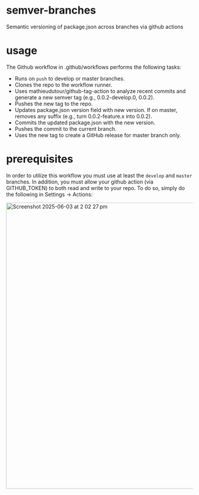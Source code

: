 # semver-branches

Semantic versioning of package.json across branches via github actions

# usage

The Github workflow in .github/workflows performs the following tasks:

- Runs on `push` to develop or master branches.
- Clones the repo to the workflow runner.
- Uses mathieudutour/github-tag-action to analyze recent commits and generate a new semver tag (e.g., 0.0.2-develop.0, 0.0.2).
- Pushes the new tag to the repo.
- Updates package.json version field with new version. If on master, removes any suffix (e.g., turn 0.0.2-feature.x into 0.0.2).
- Commits the updated package.json with the new version.
- Pushes the commit to the current branch.
- Uses the new tag to create a GitHub release for master branch only.

# prerequisites

In order to utilize this workflow you must use at least the `develop` and `master` branches. In addition, you must allow your github action (via GITHUB_TOKEN) to both read and write to your repo. To do so, simply do the following in Settings -> Actions:

<img width="773" alt="Screenshot 2025-06-03 at 2 02 27 pm" src="https://github.com/user-attachments/assets/c8279741-9bef-4d5e-b08c-f5a399c55d73" />